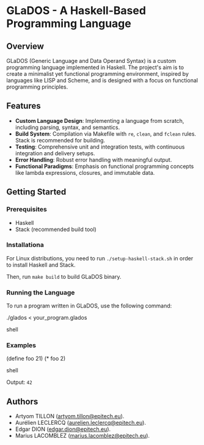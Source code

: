 # GLaDOS - A Haskell-Based Programming Language

## Overview

GLaDOS (Generic Language and Data Operand Syntax) is a custom programming language implemented in Haskell. The project's aim is to create a minimalist yet functional programming environment, inspired by languages like LISP and Scheme, and is designed with a focus on functional programming principles.

## Features

- **Custom Language Design**: Implementing a language from scratch, including parsing, syntax, and semantics.
- **Build System**: Compilation via Makefile with `re`, `clean`, and `fclean` rules. Stack is recommended for building.
- **Testing**: Comprehensive unit and integration tests, with continuous integration and delivery setups.
- **Error Handling**: Robust error handling with meaningful output.
- **Functional Paradigms**: Emphasis on functional programming concepts like lambda expressions, closures, and immutable data.

## Getting Started

### Prerequisites

- Haskell
- Stack (recommended build tool)

### Installationa

For Linux distributions, you need to run `./setup-haskell-stack.sh` in order to install Haskell and Stack.

Then, run `make build` to build GLaDOS binary.

### Running the Language

To run a program written in GLaDOS, use the following command:

./glados < your_program.glados

shell

### Examples

(define foo 21)
(* foo 2)

shell

Output: `42`

## Authors

- Artyom TILLON (artyom.tillon@epitech.eu).
- Aurélien LECLERCQ (aurelien.leclercq@epitech.eu).
- Edgar DION (edgar.dion@epitech.eu).
- Marius LACOMBLEZ (marius.lacomblez@epitech.eu).
